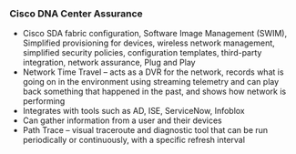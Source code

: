 ### Cisco DNA Center Assurance  
* Cisco SDA fabric configuration, Software Image Management (SWIM), Simplified provisioning for devices, wireless network management, simplified security policies, configuration templates, third-party integration, network assurance, Plug and Play  
* Network Time Travel – acts as a DVR for the network, records what is going on in the environment using streaming telemetry and can play back something that happened in the past, and shows how network is performing  
* Integrates with tools such as AD, ISE, ServiceNow, Infoblox  
* Can gather information from a user and their devices  
* Path Trace – visual traceroute and diagnostic tool that can be run periodically or continuously, with a specific refresh interval  



